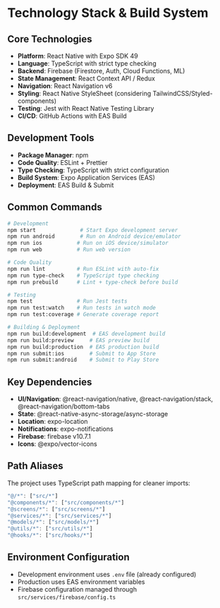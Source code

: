 # Technology Stack & Build System

## Core Technologies

- **Platform**: React Native with Expo SDK 49
- **Language**: TypeScript with strict type checking
- **Backend**: Firebase (Firestore, Auth, Cloud Functions, ML)
- **State Management**: React Context API / Redux
- **Navigation**: React Navigation v6
- **Styling**: React Native StyleSheet (considering TailwindCSS/Styled-components)
- **Testing**: Jest with React Native Testing Library
- **CI/CD**: GitHub Actions with EAS Build

## Development Tools

- **Package Manager**: npm
- **Code Quality**: ESLint + Prettier
- **Type Checking**: TypeScript with strict configuration
- **Build System**: Expo Application Services (EAS)
- **Deployment**: EAS Build & Submit

## Common Commands

```bash
# Development
npm start              # Start Expo development server
npm run android        # Run on Android device/emulator
npm run ios           # Run on iOS device/simulator
npm run web           # Run web version

# Code Quality
npm run lint          # Run ESLint with auto-fix
npm run type-check    # TypeScript type checking
npm run prebuild      # Lint + type-check before build

# Testing
npm test              # Run Jest tests
npm run test:watch    # Run tests in watch mode
npm run test:coverage # Generate coverage report

# Building & Deployment
npm run build:development  # EAS development build
npm run build:preview     # EAS preview build
npm run build:production  # EAS production build
npm run submit:ios        # Submit to App Store
npm run submit:android    # Submit to Play Store
```

## Key Dependencies

- **UI/Navigation**: @react-navigation/native, @react-navigation/stack, @react-navigation/bottom-tabs
- **State**: @react-native-async-storage/async-storage
- **Location**: expo-location
- **Notifications**: expo-notifications
- **Firebase**: firebase v10.7.1
- **Icons**: @expo/vector-icons

## Path Aliases

The project uses TypeScript path mapping for cleaner imports:

```typescript
"@/*": ["src/*"]
"@components/*": ["src/components/*"]
"@screens/*": ["src/screens/*"]
"@services/*": ["src/services/*"]
"@models/*": ["src/models/*"]
"@utils/*": ["src/utils/*"]
"@hooks/*": ["src/hooks/*"]
```

## Environment Configuration

- Development environment uses `.env` file (already configured)
- Production uses EAS environment variables
- Firebase configuration managed through `src/services/firebase/config.ts`